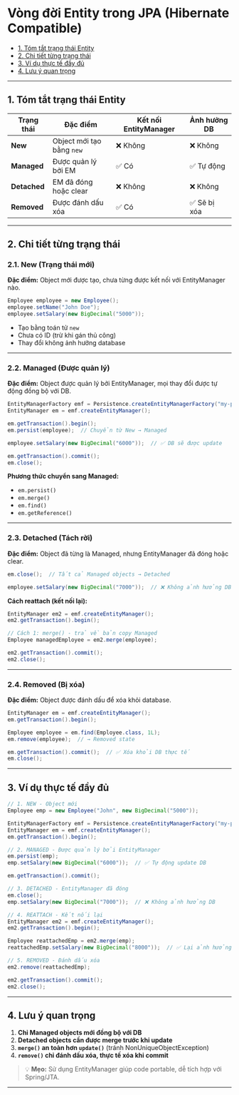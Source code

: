 # Vòng đời Entity trong JPA (Hibernate Compatible)

-   [1. Tóm tắt trạng thái Entity](#tóm-tắt-trạng-thái-entity)
-   [2. Chi tiết từng trạng thái](#chi-tiết-từng-trạng-thái)
-   [3. Ví dụ thực tế đầy đủ](#ví-dụ-thực-tế-đầy-đủ)
-   [4. Lưu ý quan trọng](#lưu-ý-quan-trọng)

---

## 1. Tóm tắt trạng thái Entity

| Trạng thái   | Đặc điểm                  | Kết nối EntityManager | Ảnh hưởng DB |
| ------------ | ------------------------- | --------------------- | ------------ |
| **New**      | Object mới tạo bằng `new` | ❌ Không              | ❌ Không     |
| **Managed**  | Được quản lý bởi EM       | ✅ Có                 | ✅ Tự động   |
| **Detached** | EM đã đóng hoặc clear     | ❌ Không              | ❌ Không     |
| **Removed**  | Được đánh dấu xóa         | ✅ Có                 | ✅ Sẽ bị xóa |

---

## 2. Chi tiết từng trạng thái

### 2.1. New (Trạng thái mới)

**Đặc điểm:** Object mới được tạo, chưa từng được kết nối với EntityManager nào.

```java
Employee employee = new Employee();
employee.setName("John Doe");
employee.setSalary(new BigDecimal("5000"));
```

-   Tạo bằng toán tử `new`
-   Chưa có ID (trừ khi gán thủ công)
-   Thay đổi không ảnh hưởng database

---

### 2.2. Managed (Được quản lý)

**Đặc điểm:** Object được quản lý bởi EntityManager, mọi thay đổi được tự động đồng bộ với DB.

```java
EntityManagerFactory emf = Persistence.createEntityManagerFactory("my-pu");
EntityManager em = emf.createEntityManager();

em.getTransaction().begin();
em.persist(employee);  // Chuyển từ New → Managed

employee.setSalary(new BigDecimal("6000"));  // ✅ DB sẽ được update

em.getTransaction().commit();
em.close();
```

**Phương thức chuyển sang Managed:**

-   `em.persist()`
-   `em.merge()`
-   `em.find()`
-   `em.getReference()`

---

### 2.3. Detached (Tách rời)

**Đặc điểm:** Object đã từng là Managed, nhưng EntityManager đã đóng hoặc clear.

```java
em.close();  // Tất cả Managed objects → Detached

employee.setSalary(new BigDecimal("7000"));  // ❌ Không ảnh hưởng DB
```

**Cách reattach (kết nối lại):**

```java
EntityManager em2 = emf.createEntityManager();
em2.getTransaction().begin();

// Cách 1: merge() - trả về bản copy Managed
Employee managedEmployee = em2.merge(employee);

em2.getTransaction().commit();
em2.close();
```

---

### 2.4. Removed (Bị xóa)

**Đặc điểm:** Object được đánh dấu để xóa khỏi database.

```java
EntityManager em = emf.createEntityManager();
em.getTransaction().begin();

Employee employee = em.find(Employee.class, 1L);
em.remove(employee);  // → Removed state

em.getTransaction().commit();  // ✅ Xóa khỏi DB thực tế
em.close();
```

---

## 3. Ví dụ thực tế đầy đủ

```java
// 1. NEW - Object mới
Employee emp = new Employee("John", new BigDecimal("5000"));

EntityManagerFactory emf = Persistence.createEntityManagerFactory("my-pu");
EntityManager em = emf.createEntityManager();
em.getTransaction().begin();

// 2. MANAGED - Được quản lý bởi EntityManager
em.persist(emp);
emp.setSalary(new BigDecimal("6000"));  // ✅ Tự động update DB

em.getTransaction().commit();

// 3. DETACHED - EntityManager đã đóng
em.close();
emp.setSalary(new BigDecimal("7000"));  // ❌ Không ảnh hưởng DB

// 4. REATTACH - Kết nối lại
EntityManager em2 = emf.createEntityManager();
em2.getTransaction().begin();

Employee reattachedEmp = em2.merge(emp);
reattachedEmp.setSalary(new BigDecimal("8000"));  // ✅ Lại ảnh hưởng DB

// 5. REMOVED - Đánh dấu xóa
em2.remove(reattachedEmp);

em2.getTransaction().commit();
em2.close();
```

---

## 4. Lưu ý quan trọng

1. **Chỉ Managed objects mới đồng bộ với DB**
2. **Detached objects cần được merge trước khi update**
3. **`merge()` an toàn hơn `update()`** (tránh NonUniqueObjectException)
4. **`remove()` chỉ đánh dấu xóa, thực tế xóa khi commit**

> 💡 **Mẹo:** Sử dụng EntityManager giúp code portable, dễ tích hợp với Spring/JTA.

---
